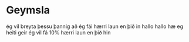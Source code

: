 # Geymsla
ég vil breyta þessu þannig að ég fái hærri laun en þið in 
hallo hallo
hæ eg heiti geir
ég vil fá 10% hærri laun en þið hin
